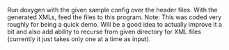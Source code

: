 Run doxygen with the given sample config over the header files.
With the generated XMLs, feed the files to this program.
Note: This was coded very roughly for being a quick demo. Will be a good idea to actually improve it a bit and also add ability to recurse from given directory for XML files (currently it just takes only one at a time as input).

